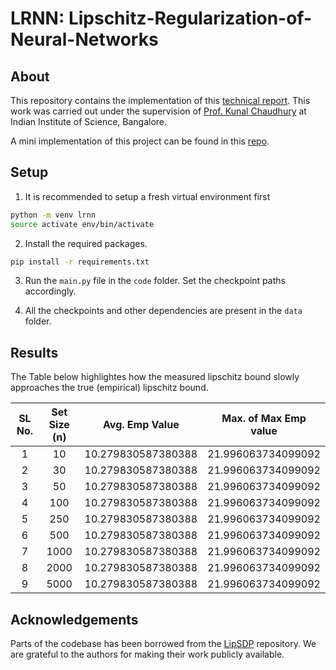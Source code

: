 # LRNN: Lipschitz-Regularization-of-Neural-Networks

## About

This repository contains the implementation of this [technical report](https://sarosijbose.github.io/files/Report_IISc_internship.pdf). This work was carried out under the supervision of [Prof. Kunal Chaudhury](https://sites.google.com/site/kunalnchaudhury/home?authuser=0) at Indian Institute of Science, Bangalore. 

A mini implementation of this project can be found in this [repo](https://github.com/sarosijbose/Trivial-Lipschitz-Bound-Estimation).

## Setup

1. It is recommended to setup a fresh virtual environment first
```bash
python -m venv lrnn
source activate env/bin/activate
```
2. Install the required packages.

```bash
pip install -r requirements.txt
```
3. Run the ```main.py``` file in the ```code``` folder. Set the checkpoint paths accordingly.

4. All the checkpoints and other dependencies are present in the ```data``` folder.

## Results

The Table below highlightes how the measured lipschitz bound slowly approaches the true (empirical) lipschitz bound.

SL No. | Set Size (n) | Avg. Emp Value | Max. of Max Emp value
:---: | :---: | :---: | :---:
1 | 10 | 10.279830587380388 | 21.996063734099092
2 | 30 | 10.279830587380388 | 21.996063734099092
3 | 50 | 10.279830587380388 | 21.996063734099092
4 | 100 | 10.279830587380388 | 21.996063734099092
5 | 250 | 10.279830587380388 | 21.996063734099092
6 | 500 | 10.279830587380388 | 21.996063734099092
7 | 1000 | 10.279830587380388 | 21.996063734099092
8 | 2000 | 10.279830587380388 | 21.996063734099092
9 | 5000 | 10.279830587380388 | 21.996063734099092

## Acknowledgements

Parts of the codebase has been borrowed from the [LipSDP](https://github.com/arobey1/LipSDP) repository. We are grateful to the authors for making their work publicly available. 
